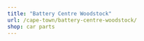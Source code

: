 ```yaml
---
title: "Battery Centre Woodstock"
url: /cape-town/battery-centre-woodstock/
shop: car parts
---
```

